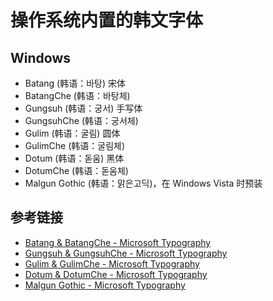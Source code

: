 # 操作系统内置的韩文字体

## Windows

- Batang (韩语：바탕) 宋体
- BatangChe (韩语：바탕체)
- Gungsuh (韩语：궁서) 手写体
- GungsuhChe (韩语：궁서체)
- Gulim (韩语：굴림) 圆体
- GulimChe (韩语：굴림체)
- Dotum (韩语：돋움) 黑体
- DotumChe (韩语：돋움체)
- Malgun Gothic (韩语：맑은고딕)，在 Windows Vista 时预装

## 参考链接

- [Batang & BatangChe - Microsoft Typography](https://docs.microsoft.com/en-us/typography/font-list/batang)
- [Gungsuh & GungsuhChe - Microsoft Typography](https://docs.microsoft.com/en-us/typography/font-list/gungsuh)
- [Gulim & GulimChe - Microsoft Typography](https://docs.microsoft.com/en-us/typography/font-list/gulim)
- [Dotum & DotumChe - Microsoft Typography](https://docs.microsoft.com/en-us/typography/font-list/dotum)
- [Malgun Gothic - Microsoft Typography](https://docs.microsoft.com/en-us/typography/font-list/malgun-gothic)
